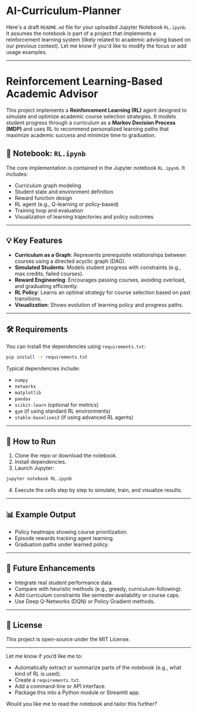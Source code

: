 # AI-Curriculum-Planner
Here's a draft `README.md` file for your uploaded Jupyter Notebook `RL.ipynb`. It assumes the notebook is part of a project that implements a reinforcement learning system (likely related to academic advising based on our previous context). Let me know if you'd like to modify the focus or add usage examples.

---

# Reinforcement Learning-Based Academic Advisor

This project implements a **Reinforcement Learning (RL)** agent designed to simulate and optimize academic course selection strategies. It models student progress through a curriculum as a **Markov Decision Process (MDP)** and uses RL to recommend personalized learning paths that maximize academic success and minimize time to graduation.

## 📘 Notebook: `RL.ipynb`

The core implementation is contained in the Jupyter notebook `RL.ipynb`. It includes:

* Curriculum graph modeling
* Student state and environment definition
* Reward function design
* RL agent (e.g., Q-learning or policy-based)
* Training loop and evaluation
* Visualization of learning trajectories and policy outcomes

---

## 💡 Key Features

* **Curriculum as a Graph**: Represents prerequisite relationships between courses using a directed acyclic graph (DAG).
* **Simulated Students**: Models student progress with constraints (e.g., max credits, failed courses).
* **Reward Engineering**: Encourages passing courses, avoiding overload, and graduating efficiently.
* **RL Policy**: Learns an optimal strategy for course selection based on past transitions.
* **Visualization**: Shows evolution of learning policy and progress paths.

---

## 🛠️ Requirements

You can install the dependencies using `requirements.txt`:

```bash
pip install -r requirements.txt
```

Typical dependencies include:

* `numpy`
* `networkx`
* `matplotlib`
* `pandas`
* `scikit-learn` (optional for metrics)
* `gym` (if using standard RL environments)
* `stable-baselines3` (if using advanced RL agents)

---

## 🚀 How to Run

1. Clone the repo or download the notebook.
2. Install dependencies.
3. Launch Jupyter:

```bash
jupyter notebook RL.ipynb
```

4. Execute the cells step by step to simulate, train, and visualize results.

---

## 📊 Example Output

* Policy heatmaps showing course prioritization.
* Episode rewards tracking agent learning.
* Graduation paths under learned policy.

---

## 🧠 Future Enhancements

* Integrate real student performance data.
* Compare with heuristic methods (e.g., greedy, curriculum-following).
* Add curriculum constraints like semester availability or course caps.
* Use Deep Q-Networks (DQN) or Policy Gradient methods.

---

## 📄 License

This project is open-source under the MIT License.

---

Let me know if you’d like me to:

* Automatically extract or summarize parts of the notebook (e.g., what kind of RL is used).
* Create a `requirements.txt`.
* Add a command-line or API interface.
* Package this into a Python module or Streamlit app.

Would you like me to read the notebook and tailor this further?

